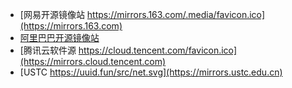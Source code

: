 - [网易开源镜像站 https://mirrors.163.com/.media/favicon.ico](https://mirrors.163.com)
- [阿里巴巴开源镜像站](https://opsx.alibaba.com)
- [腾讯云软件源 https://cloud.tencent.com/favicon.ico](https://mirrors.cloud.tencent.com)
- [USTC https://uuid.fun/src/net.svg](https://mirrors.ustc.edu.cn)